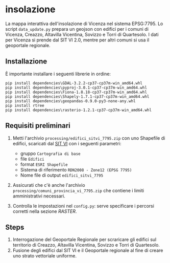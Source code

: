 # insolazione
La mappa interattiva dell'insolazione di Vicenza nel sistema EPSG:7795.
Lo script `data_update.py` prepara un geojson con edifici per i comuni di Vicenza, Creazzo, Altavilla Vicentina, Sovizzo e Torri di Quartesolo. I dati per Vicenza si prende dal SIT VI 2.0, mentre per altri comuni si usa il geoportale regionale.

## Installazione

È importante installare i seguenti librerie in ordine:

    pip install dependencies\GDAL-3.2.2-cp37-cp37m-win_amd64.whl
    pip install dependencies\pyproj-3.0.1-cp37-cp37m-win_amd64.whl
    pip install dependencies\Fiona-1.8.18-cp37-cp37m-win_amd64.whl
    pip install dependencies\Shapely-1.7.1-cp37-cp37m-win_amd64.whl
    pip install dependencies\geopandas-0.9.0-py3-none-any.whl
    pip install rtree
    pip install dependencies\rasterio-1.2.1-cp37-cp37m-win_amd64.whl

## Requisiti preliminari

1. Metti l'archivio `processing/edifici_sitvi_7795.zip` con uno Shapefile di edifici, scaricati dal [SIT VI](http://sit.comune.vicenza.it/SitVI/SitVi_conf/download/index.php) con i seguenti parametri:
   - gruppo `Cartografia di base`
   - file `Edifici`
   - format `ESRI Shapefile`
   - Sistema di riferimento `RDN2008 - Zone12 (EPSG 7795)`
   - Nome file di output `edifici_sitvi_7795`
    
2. Assicurati che c'è anche l'archivio `processing/comuni_provincia_vi_7795.zip` che contiene i limiti amministrativi necessari.

3. Controlla le impostazioni nel `config.py`: serve specificare i percorsi corretti nella sezione *RASTER*.

## Steps

1. Interrogazione del Geoportale Regionale per scraricare gli edifici sul territorio di Creazzo, Altavilla Vicentina, Sovizzo e Torri di Quartesolo.
2. Fusione degli edifici dal SIT VI e il Geoportale regionale al fine di creare uno strato vettoriale uniforme.